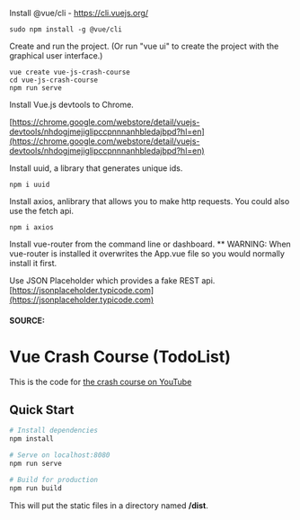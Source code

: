 Install @vue/cli  - https://cli.vuejs.org/
```
sudo npm install -g @vue/cli
```

Create and run the project. (Or run "vue ui" to create the project with the graphical user interface.)
```
vue create vue-js-crash-course
cd vue-js-crash-course
npm run serve
```

Install Vue.js devtools to Chrome.

[https://chrome.google.com/webstore/detail/vuejs-devtools/nhdogjmejiglipccpnnnanhbledajbpd?hl=en](https://chrome.google.com/webstore/detail/vuejs-devtools/nhdogjmejiglipccpnnnanhbledajbpd?hl=en)

Install uuid, a library that generates unique ids.
```
npm i uuid
```

Install axios, anlibrary that allows you to make http requests. You could also use the fetch api. 
```
npm i axios
```

Install vue-router from the command line or dashboard. 
** WARNING: When vue-router is installed it overwrites the App.vue file so you would normally install it first.


Use JSON Placeholder which provides a fake REST api.
[https://jsonplaceholder.typicode.com](https://jsonplaceholder.typicode.com)

#### SOURCE:
# Vue Crash Course (TodoList)

This is the code for [the crash course on YouTube](https://youtu.be/Wy9q22isx3U)

## Quick Start

```bash
# Install dependencies
npm install

# Serve on localhost:8080
npm run serve

# Build for production
npm run build
```
This will put the static files in a directory named **/dist**.
